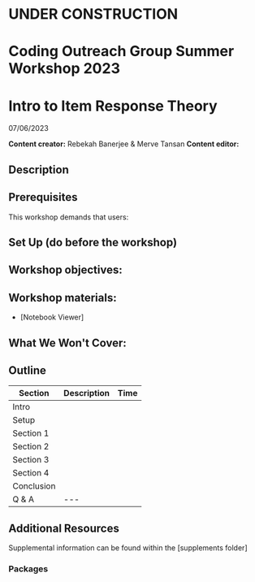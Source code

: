 # UNDER CONSTRUCTION
# Coding Outreach Group Summer Workshop 2023
# Intro to Item Response Theory
07/06/2023

__**Content creator:**__ Rebekah Banerjee & Merve Tansan
__**Content editor:**__ 

## Description
  

## Prerequisites
This workshop demands that users:


## Set Up (do before the workshop)

    
## Workshop objectives:


## Workshop materials:
- [Notebook Viewer]

## What We Won't Cover:

## Outline
| Section | Description | Time |
| --- | --- | --- |
| Intro | | |
| Setup |  |  |
| Section 1 |  |  |
| Section 2 |  |  |
| Section 3 |  |  |
| Section 4 |  |  |
| Conclusion |  |  |
| Q & A | --- |  |

## Additional Resources
Supplemental information can be found within the [supplements folder]

### Packages

